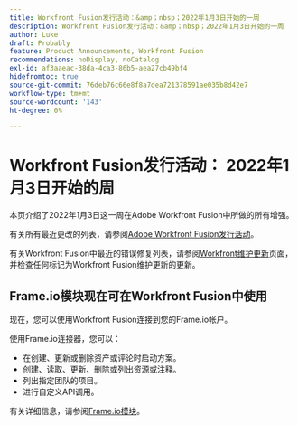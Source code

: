 ```yaml
---
title: Workfront Fusion发行活动：&amp；nbsp；2022年1月3日开始的一周
description: Workfront Fusion发行活动：&amp；nbsp；2022年1月3日开始的一周
author: Luke
draft: Probably
feature: Product Announcements, Workfront Fusion
recommendations: noDisplay, noCatalog
exl-id: af3aaeac-38da-4ca3-86b5-aea27cb49bf4
hidefromtoc: true
source-git-commit: 76deb76c66e8f8a7dea721378591ae035b8d42e7
workflow-type: tm+mt
source-wordcount: '143'
ht-degree: 0%

---
```


# Workfront Fusion发行活动： 2022年1月3日开始的周

本页介绍了2022年1月3日这一周在Adobe Workfront Fusion中所做的所有增强。

有关所有最近更改的列表，请参阅[Adobe Workfront Fusion发行活动](../../../product-announcements/product-releases/fusion-release-activity/fusion-release-activity.md)。

有关Workfront Fusion中最近的错误修复列表，请参阅[Workfront维护更新](https://experienceleague.adobe.com/docs/workfront-known-issues/releases/current-updates.html)页面，并检查任何标记为Workfront Fusion维护更新的更新。

## Frame.io模块现在可在Workfront Fusion中使用

现在，您可以使用Workfront Fusion连接到您的Frame.io帐户。

使用Frame.io连接器，您可以：

* 在创建、更新或删除资产或评论时启动方案。
* 创建、读取、更新、删除或列出资源或注释。
* 列出指定团队的项目。
* 进行自定义API调用。

有关详细信息，请参阅[Frame.io模块](../../../workfront-fusion/apps-and-their-modules/frame-io-modules.md)。
